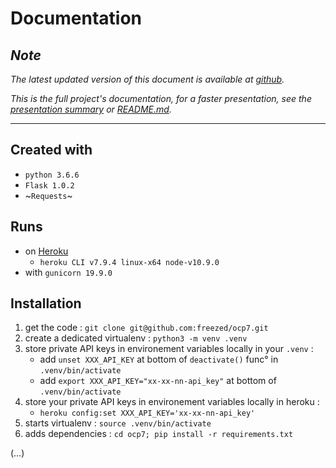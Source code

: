 Documentation
=============

## _Note_

_The latest updated version of this document is available at [github](https://github.com/freezed/ocp7/blob/master/documentation.md)._

_This is the full project's documentation, for a faster presentation, see the [presentation summary](https://github.com/freezed/ocp7/blob/master/doc/presentation.md) or [README.md](https://github.com/freezed/ocp7/blob/master/README.md)._

---

## Created with

- `python 3.6.6`
- `Flask 1.0.2`
- ~`Requests`~

## Runs

- on [Heroku][heroku]
    - `heroku CLI v7.9.4 linux-x64 node-v10.9.0`
- with `gunicorn 19.9.0`

## Installation

1. get the code : `git clone git@github.com:freezed/ocp7.git`
2. create a dedicated virtualenv : `python3 -m venv .venv`
3. store private API keys in environement variables locally in your `.venv` :
    - add `unset XXX_API_KEY` at bottom of `deactivate()` func° in  `.venv/bin/activate`
    - add `export XXX_API_KEY="xx-xx-nn-api_key"` at bottom of `.venv/bin/activate`
4. store your private API keys in environement variables locally in  heroku :
    - `heroku config:set XXX_API_KEY='xx-xx-nn-api_key'`
5. starts virtualenv  : `source .venv/bin/activate`
6. adds dependencies : `cd ocp7; pip install -r requirements.txt`

(…)

[heroku]: https://heroku.com
